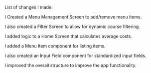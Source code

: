 List of changes I made: 

   I Created a Menu Management Screen to add/remove menu items.  

   I also created a Filter Screen to allow for dynamic course filtering.  

   I added logic to a Home Screen that calculates average costs. 

   I added a Menu Item component for listing items. 

   I also created an Input Field component for standardized input fields. 

   I improved the overall structure to improve the app functionality. 
 
